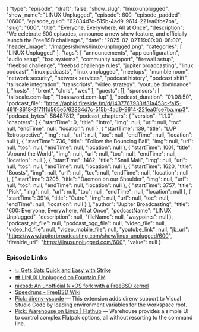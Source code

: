 {
  "type": "episode",
  "draft": false,
  "show_slug": "linux-unplugged",
  "show_name": "LINUX Unplugged",
  "episode": 600,
  "episode_padded": "0600",
  "episode_guid": "62834d7c-515b-4ad9-9614-221ea0fce7ba",
  "slug": "600",
  "title": "Everyone, Everywhere, All at Once",
  "description": "We celebrate 600 episodes, announce a new show feature, and officially launch the FreeBSD challenge.",
  "date": "2025-02-02T19:00:00-08:00",
  "header_image": "/images/shows/linux-unplugged.png",
  "categories": [
    "LINUX Unplugged"
  ],
  "tags": [
    "announcements",
    "app configuration",
    "audio setup",
    "bsd systems",
    "community support",
    "firewall setup",
    "freebsd challenge",
    "freebsd challenge rules",
    "jupiter broadcasting",
    "linux podcast",
    "linux podcasts",
    "linux unplugged",
    "meetups",
    "mumble room",
    "network security",
    "network services",
    "podcast history",
    "podcast shift",
    "tailscale integration",
    "transcripts",
    "video strategy",
    "youtube dominance"
  ],
  "hosts": [
    "brent",
    "chris",
    "wes"
  ],
  "guests": [],
  "sponsors": [
    "tailscale.com-lup",
    "1password.com-lup"
  ],
  "podcast_duration": "01:08:50",
  "podcast_file": "https://aphid.fireside.fm/d/1437767933/f31a453c-fa15-491f-8618-3f71f1d565e5/62834d7c-515b-4ad9-9614-221ea0fce7ba.mp3",
  "podcast_bytes": 58487812,
  "podcast_chapters": {
    "version": "1.1.0",
    "chapters": [
      {
        "startTime": 0,
        "title": "Intro",
        "img": null,
        "url": null,
        "toc": null,
        "endTime": null,
        "location": null
      },
      {
        "startTime": 139,
        "title": "LUP Retrospective",
        "img": null,
        "url": null,
        "toc": null,
        "endTime": null,
        "location": null
      },
      {
        "startTime": 736,
        "title": "Follow the Bouncing Ball",
        "img": null,
        "url": null,
        "toc": null,
        "endTime": null,
        "location": null
      },
      {
        "startTime": 1001,
        "title": "Around the World",
        "img": null,
        "url": null,
        "toc": null,
        "endTime": null,
        "location": null
      },
      {
        "startTime": 1482,
        "title": "Snail Mail",
        "img": null,
        "url": null,
        "toc": null,
        "endTime": null,
        "location": null
      },
      {
        "startTime": 1620,
        "title": "Boosts",
        "img": null,
        "url": null,
        "toc": null,
        "endTime": null,
        "location": null
      },
      {
        "startTime": 3205,
        "title": "Daemon on our Shoulder",
        "img": null,
        "url": null,
        "toc": null,
        "endTime": null,
        "location": null
      },
      {
        "startTime": 3757,
        "title": "Pick",
        "img": null,
        "url": null,
        "toc": null,
        "endTime": null,
        "location": null
      },
      {
        "startTime": 3914,
        "title": "Outro",
        "img": null,
        "url": null,
        "toc": null,
        "endTime": null,
        "location": null
      }
    ],
    "author": "Jupiter Broadcasting",
    "title": "600: Everyone, Everywhere, All at Once",
    "podcastName": "LINUX Unplugged",
    "description": null,
    "fileName": null,
    "waypoints": null
  },
  "podcast_alt_file": null,
  "podcast_ogg_file": null,
  "video_file": null,
  "video_hd_file": null,
  "video_mobile_file": null,
  "youtube_link": null,
  "jb_url": "https://www.jupiterbroadcasting.com/show/linux-unplugged/600",
  "fireside_url": "https://linuxunplugged.com/600",
  "value": null
}


### Episode Links

* [💥 Gets Sats Quick and Easy with Strike](https://strike.me/ "💥 Gets Sats Quick and Easy with Strike")
* [📻 LINUX Unplugged on Fountain.FM](https://www.fountain.fm/show/dWiuBeqpDSM86AwXRXov "📻 LINUX Unplugged  on Fountain.FM")
* [nixbsd: An unofficial NixOS fork with a FreeBSD kernel](https://github.com/nixos-bsd/nixbsd "nixbsd: An unofficial NixOS fork with a FreeBSD kernel")
* [Speedruns - FreeBSD Wiki](https://wiki.freebsd.org/Speedruns "Speedruns - FreeBSD Wiki")
* [Pick: direnv-vscode](https://github.com/direnv/direnv-vscode "Pick: direnv-vscode") — This extension adds direnv support to Visual Studio Code by loading environment variables for the workspace root.
* [Pick: Warehouse on Linux | Flathub](https://flathub.org/apps/io.github.flattool.Warehouse "Pick: Warehouse on Linux | Flathub") — Warehouse provides a simple UI to control complex Flatpak options, all without resorting to the command line.
